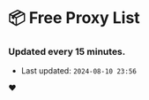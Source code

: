 # :package: Free Proxy List
### Updated every 15 minutes.

- Last updated: `2024-08-10 23:56`

:heart:
